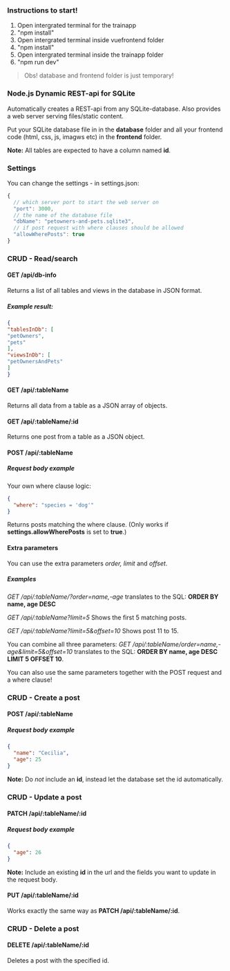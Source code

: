 ### Instructions to start!

<ol>
<li>Open intergrated terminal for the trainapp</li>
<li> "npm install"</li>
<li> Open intergrated terminal inside vuefrontend folder</li>
<li> "npm install"</li>
<li> Open intergrated terminal inside the trainapp folder</li>
<li> "npm run dev"</li>
</ol>

>Obs! database and frontend folder is just temporary!

### Node.js Dynamic REST-api for SQLite
Automatically creates a REST-api from any SQLite-database. 
Also provides a web server serving files/static content.

Put your SQLite database file in in the **database** folder and all your frontend code (html, css, js, imagws etc) in the **frontend** folder.

**Note:** All tables are expected to have a column named **id**.

### Settings
You can change the settings - in settings.json: 
```js
{
  // which server port to start the web server on
  "port": 3000,
  // the name of the database file
  "dbName": "petowners-and-pets.sqlite3", 
  // if post request with where clauses should be allowed
  "allowWherePosts": true 
}
```

### CRUD - Read/search

#### GET /api/db-info
Returns a list of all tables and views in the database in JSON format.

##### Example result: 
```json
{
"tablesInDb": [
"petOwners",
"pets"
],
"viewsInDb": [
"petOwnersAndPets"
]
}
```

#### GET /api/:tableName
Returns all data from a table as a JSON array of objects.

#### GET /api/:tableName/:id
Returns one post from a table as a JSON object.

#### POST /api/:tableName

##### Request body example
Your own where clause logic:
```json
{
  "where": "species = 'dog'"
}
```
Returns posts matching the where clause.
(Only works if **settings.allowWherePosts** is set to **true**.)

#### Extra parameters
You can use the extra parameters *order, limit* and *offset*.

##### Examples
*GET /api/:tableName/?order=name,-age*
translates to the SQL: **ORDER BY name, age DESC**

*GET /api/:tableName?limit=5*
Shows the first 5 matching posts.

*GET /api/:tableName?limit=5&offset=10*
Shows post 11 to 15.

You can combine all three parameters:
*GET /api/:tableName/order=name,-age&limit=5&offset=10*
translates to the SQL:  **ORDER BY name, age DESC LIMIT 5 OFFSET 10**.

You can also use the same parameters together with the POST request and a where clause!

### CRUD - Create a post

#### POST /api/:tableName

##### Request body example
```json
{
  "name": "Cecilia",
  "age": 25
}
```
**Note:** Do *not* include an **id**, instead let the database set the id automatically.

### CRUD - Update a post

#### PATCH /api/:tableName/:id

##### Request body example
```json
{
  "age": 26
}
```
**Note:** Include an existing **id** in the url and the fields you want to update in the request body.

#### PUT /api/:tableName/:id
Works exactly the same way as **PATCH /api/:tableName/:id**.

### CRUD - Delete a post

#### DELETE /api/:tableName/:id
Deletes a post with the specified id.